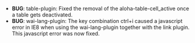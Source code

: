 
- **BUG**: table-plugin: Fixed the removal of the aloha-table-cell_active once a table gets deactivated.
- **BUG**: wai-lang-plugin: The key combination ctrl+i caused a javascript error in IE8 when using the wai-lang-plugin together with the link plugin. This javascript error was now fixed.

